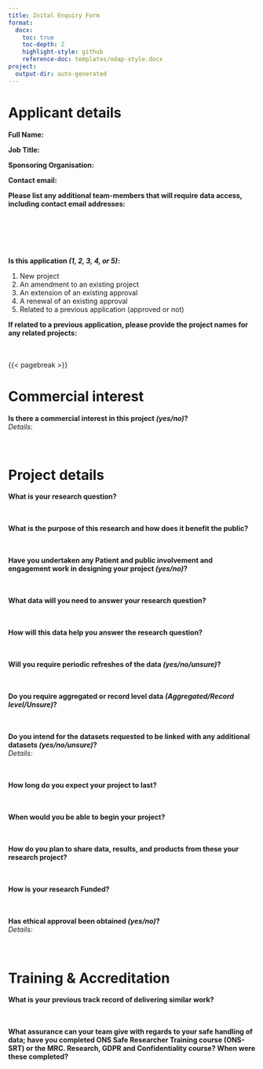 ```yaml
---
title: Inital Enquiry Form
format:
  docx:
    toc: true
    toc-depth: 2
    highlight-style: github
    reference-doc: templates/odap-style.docx
project:
  output-dir: auto-generated
---
```


# Applicant details
**Full Name:**

**Job Title:**

**Sponsoring Organisation:**

**Contact email:**

**Please list any additional team-members that will require data access, including contact email addresses:**
&nbsp;  
&nbsp;  
&nbsp;  
&nbsp;  
&nbsp;  
&nbsp;  

**Is this application _(1, 2, 3, 4, or 5)_:**  
1. New project  
2. An amendment to an existing project  
3. An extension of an existing approval  
4. A renewal of an existing approval  
5. Related to a previous application (approved or not)  
  
**If related to a previous application, please provide the project names for any related projects:**  
&nbsp;  
&nbsp;  

{{< pagebreak >}}
# Commercial interest
**Is there a commercial interest in this project _(yes/no)_?**  
_Details:_  
&nbsp;  
&nbsp;  

# Project details
**What is your research question?**  
&nbsp;  
&nbsp;  

**What is the purpose of this research and how does it benefit the public?**  
&nbsp;  
&nbsp;  

**Have you undertaken any Patient and public involvement and engagement work in designing your project _(yes/no)_?**  
&nbsp;  
&nbsp;  

**What data will you need to answer your research question?**  
&nbsp;  
&nbsp;  

**How will this data help you answer the research question?**  
&nbsp;  
&nbsp;  

**Will you require periodic refreshes of the data _(yes/no/unsure)_?**  
&nbsp;  
&nbsp;  

**Do you require aggregated or record level data _(Aggregated/Record level/Unsure)_?**  
&nbsp;  
&nbsp;  

**Do you intend for the datasets requested to be linked with any additional datasets _(yes/no/unsure)_?**  
_Details:_  
&nbsp;  
&nbsp;  

**How long do you expect your project to last?**  
&nbsp;  
&nbsp;  

**When would you be able to begin your project?**  
&nbsp;  
&nbsp;  

**How do you plan to share data, results, and products from these your research project?**  
&nbsp;  
&nbsp;  

**How is your research Funded?**  
&nbsp;  
&nbsp;  

**Has ethical approval been obtained _(yes/no)_?**  
_Details:_  
&nbsp;  
&nbsp;  

# Training & Accreditation

**What is your previous track record of delivering similar work?**  
&nbsp;  
&nbsp;  

**What assurance can your team give with regards to your safe handling of data; have you completed ONS Safe Researcher Training course (ONS-SRT) or the MRC. Research, GDPR and Confidentiality course? When were these completed?**  
&nbsp;  
&nbsp;  

